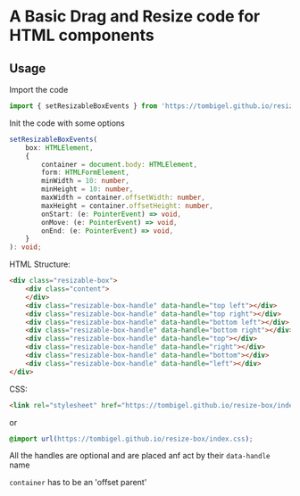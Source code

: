 # A Basic Drag and Resize code for HTML components

## Usage

Import the code

```typescript
import { setResizableBoxEvents } from 'https://tombigel.github.io/resize-box/index.js';
```

Init the code with some options

```typescript
setResizableBoxEvents(
    box: HTMLElement,
    {
        container = document.body: HTMLElement,
        form: HTMLFormElement,
        minWidth = 10: number,
        minHeight = 10: number,
        maxWidth = container.offsetWidth: number,
        maxHeight = container.offsetHeight: number,
        onStart: (e: PointerEvent) => void,
        onMove: (e: PointerEvent) => void,
        onEnd: (e: PointerEvent) => void,
    } 
): void;
```

HTML Structure:

```html
<div class="resizable-box">
    <div class="content">
    </div>
    <div class="resizable-box-handle" data-handle="top left"></div>
    <div class="resizable-box-handle" data-handle="top right"></div>
    <div class="resizable-box-handle" data-handle="bottom left"></div>
    <div class="resizable-box-handle" data-handle="bottom right"></div>
    <div class="resizable-box-handle" data-handle="top"></div>
    <div class="resizable-box-handle" data-handle="right"></div>
    <div class="resizable-box-handle" data-handle="bottom"></div>
    <div class="resizable-box-handle" data-handle="left"></div>
</div>
```

CSS:

```html
<link rel="stylesheet" href="https://tombigel.github.io/resize-box/index.css">
```

or

```css
@import url(https://tombigel.github.io/resize-box/index.css);
```

All the handles are optional and are placed anf act by their `data-handle` name

`container` has to be an 'offset parent'
